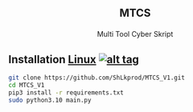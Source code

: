 ##   <p align="center">MTCS
  <p align="center">Multi Tool Cyber Skript
 
## Installation [Linux](https://wikipedia.org/wiki/Linux) [![alt tag](http://icons.iconarchive.com/icons/dakirby309/simply-styled/32/OS-Linux-icon.png)](https://fr.wikipedia.org/wiki/Linux)

```bash
git clone https://github.com/ShLkprod/MTCS_V1.git
cd MTCS_V1
pip3 install -r requirements.txt
sudo python3.10 main.py
```

